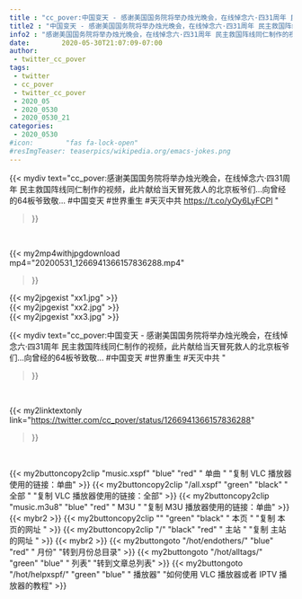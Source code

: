 ```yaml
---
title : "cc_pover:中国变天 - 感谢美国国务院将举办烛光晚会，在线悼念六·四31周年 民主救国阵线同仁制作的视频，此片献给当天冒死救人的北京板爷们...向曾经的64板爷致敬... #中国变天 #世界重生 #天灭中共 "
title2 : "中国变天 - 感谢美国国务院将举办烛光晚会，在线悼念六·四31周年 民主救国阵线同仁制作的视频，此片献给当天冒死救人的北京板爷们...向曾经的64板爷致敬... #中国变天 #世界重生 #天灭中共 "
info2 : "感谢美国国务院将举办烛光晚会，在线悼念六·四31周年 民主救国阵线同仁制作的视频，此片献给当天冒死救人的北京板爷们...向曾经的64板爷致敬... #中国变天 #世界重生 #天灭中共 https://t.co/yOy6LyFCPl "
date:        2020-05-30T21:07:09-07:00
author:
 - twitter_cc_pover
tags:
 - twitter
 - cc_pover
 - twitter_cc_pover
 - 2020_05
 - 2020_0530
 - 2020_0530_21
categories:
 - 2020_0530
#icon:        "fas fa-lock-open"
#resImgTeaser: teaserpics/wikipedia.org/emacs-jokes.png
---
```


{{< mydiv text="cc_pover:感谢美国国务院将举办烛光晚会，在线悼念六·四31周年 民主救国阵线同仁制作的视频，此片献给当天冒死救人的北京板爷们...向曾经的64板爷致敬... #中国变天 #世界重生 #天灭中共 https://t.co/yOy6LyFCPl "
>}}
<br>


{{< my2mp4withjpgdownload mp4="20200531_1266941366157836288.mp4"
>}}

{{< my2jpgexist "xx1.jpg" >}}<br>
{{< my2jpgexist "xx2.jpg" >}}<br>
{{< my2jpgexist "xx3.jpg" >}}<br>



{{< mydiv text="cc_pover:中国变天 - 感谢美国国务院将举办烛光晚会，在线悼念六·四31周年 民主救国阵线同仁制作的视频，此片献给当天冒死救人的北京板爷们...向曾经的64板爷致敬... #中国变天 #世界重生 #天灭中共 "
>}}
<br>

{{< my2linktextonly link="https://twitter.com/cc_pover/status/1266941366157836288"
>}}


<br>

{{< my2buttoncopy2clip "music.xspf"        "blue"   "red"    " 单曲 "  "复制 VLC 播放器使用的链接：单曲" >}} {{< my2buttoncopy2clip "/all.xspf"         "green"  "black"  " 全部 "  "复制 VLC 播放器使用的链接：全部" >}} {{< my2buttoncopy2clip "music.m3u8"        "blue"   "red"    " M3U  "    "复制 M3U 播放器使用的链接：单曲" >}} {{< mybr2 >}} {{< my2buttoncopy2clip ""                  "green"  "black"  " 本页 "    "复制 本页的网址 " >}} {{< my2buttoncopy2clip "/"                 "black"  "red"    " 主站 "    "复制 主站的网址 " >}} {{< mybr2 >}} {{< my2buttongoto      "/hot/endothers/"   "blue"   "red"    " 月份"   "转到月份总目录" >}} {{< my2buttongoto      "/hot/alltags/"     "green"  "blue"   " 列表"   "转到文章总列表" >}} {{< my2buttongoto      "/hot/helpxspf/"    "green"  "blue"   " 播放器" "如何使用 VLC 播放器或者 IPTV 播放器的教程" >}} 
